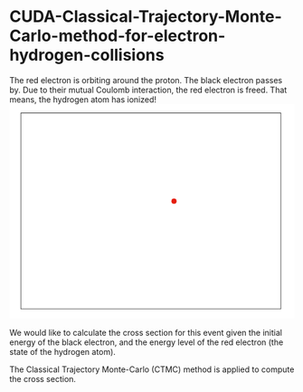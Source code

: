 # CUDA-Classical-Trajectory-Monte-Carlo-method-for-electron-hydrogen-collisions

The red electron is orbiting around the proton. The black electron passes by. Due to their mutual Coulomb interaction, the red electron is freed. That means, the hydrogen atom has ionized!
![e-H Collisions](ehanimation.gif)

We would like to calculate the cross section for this event given the initial energy of the black electron, and the energy level of the red electron (the state of the hydrogen atom).

The Classical Trajectory Monte-Carlo (CTMC) method is applied to compute the cross section. 
